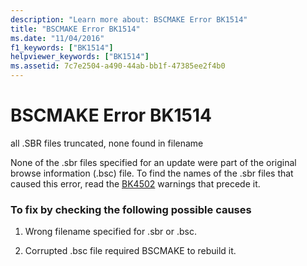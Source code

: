 ```yaml
---
description: "Learn more about: BSCMAKE Error BK1514"
title: "BSCMAKE Error BK1514"
ms.date: "11/04/2016"
f1_keywords: ["BK1514"]
helpviewer_keywords: ["BK1514"]
ms.assetid: 7c7e2504-a490-44ab-bb1f-47385ee2f4b0
---
```

# BSCMAKE Error BK1514

all .SBR files truncated, none found in filename

None of the .sbr files specified for an update were part of the original browse information (.bsc) file. To find the names of the .sbr files that caused this error, read the [BK4502](../../error-messages/tool-errors/bscmake-warning-bk4502.md) warnings that precede it.

### To fix by checking the following possible causes

1. Wrong filename specified for .sbr or .bsc.

1. Corrupted .bsc file required BSCMAKE to rebuild it.
